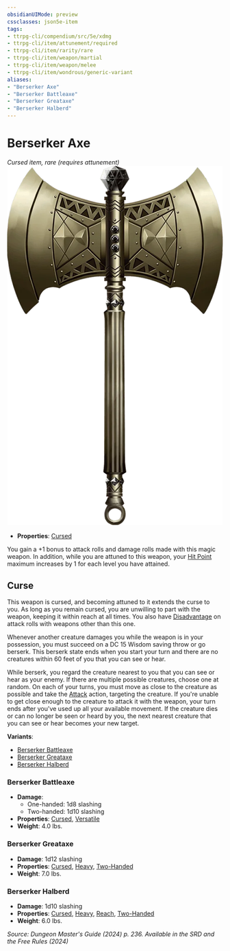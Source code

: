 ```yaml
---
obsidianUIMode: preview
cssclasses: json5e-item
tags:
- ttrpg-cli/compendium/src/5e/xdmg
- ttrpg-cli/item/attunement/required
- ttrpg-cli/item/rarity/rare
- ttrpg-cli/item/weapon/martial
- ttrpg-cli/item/weapon/melee
- ttrpg-cli/item/wondrous/generic-variant
aliases: 
- "Berserker Axe"
- "Berserker Battleaxe"
- "Berserker Greataxe"
- "Berserker Halberd"
---
```

# Berserker Axe
*Cursed item, rare (requires attunement)*  
![](Інструменти%20ДМ/CLI/items/img/berserker-axe.webp#right)

- **Properties**: [Cursed](Інструменти%20ДМ/CLI/rules/item-properties.md#Cursed%20Items)

You gain a +1 bonus to attack rolls and damage rolls made with this magic weapon. In addition, while you are attuned to this weapon, your [Hit Point](Інструменти%20ДМ/CLI/rules/variant-rules/hit-points-xphb.md) maximum increases by 1 for each level you have attained.

## Curse

This weapon is cursed, and becoming attuned to it extends the curse to you. As long as you remain cursed, you are unwilling to part with the weapon, keeping it within reach at all times. You also have [Disadvantage](Інструменти%20ДМ/CLI/rules/variant-rules/disadvantage-xphb.md) on attack rolls with weapons other than this one.

Whenever another creature damages you while the weapon is in your possession, you must succeed on a DC 15 Wisdom saving throw or go berserk. This berserk state ends when you start your turn and there are no creatures within 60 feet of you that you can see or hear.

While berserk, you regard the creature nearest to you that you can see or hear as your enemy. If there are multiple possible creatures, choose one at random. On each of your turns, you must move as close to the creature as possible and take the [Attack](Інструменти%20ДМ/CLI/rules/actions.md#Attack) action, targeting the creature. If you're unable to get close enough to the creature to attack it with the weapon, your turn ends after you've used up all your available movement. If the creature dies or can no longer be seen or heard by you, the next nearest creature that you can see or hear becomes your new target.

**Variants**:
- [Berserker Battleaxe](#Berserker%20Battleaxe)
- [Berserker Greataxe](#Berserker%20Greataxe)
- [Berserker Halberd](#Berserker%20Halberd)

### Berserker Battleaxe

- **Damage**:
  - One-handed: 1d8 slashing
  - Two-handed: 1d10 slashing
- **Properties**: [Cursed](Інструменти%20ДМ/CLI/rules/item-properties.md#Cursed%20Items), [Versatile](Інструменти%20ДМ/CLI/rules/item-properties.md#Versatile)
- **Weight**: 4.0 lbs.

### Berserker Greataxe

- **Damage**: 1d12 slashing
- **Properties**: [Cursed](Інструменти%20ДМ/CLI/rules/item-properties.md#Cursed%20Items), [Heavy](Інструменти%20ДМ/CLI/rules/item-properties.md#Heavy), [Two-Handed](Інструменти%20ДМ/CLI/rules/item-properties.md#Two-Handed)
- **Weight**: 7.0 lbs.

### Berserker Halberd

- **Damage**: 1d10 slashing
- **Properties**: [Cursed](Інструменти%20ДМ/CLI/rules/item-properties.md#Cursed%20Items), [Heavy](Інструменти%20ДМ/CLI/rules/item-properties.md#Heavy), [Reach](Інструменти%20ДМ/CLI/rules/item-properties.md#Reach), [Two-Handed](Інструменти%20ДМ/CLI/rules/item-properties.md#Two-Handed)
- **Weight**: 6.0 lbs.


*Source: Dungeon Master's Guide (2024) p. 236. Available in the <span title='Systems Reference Document (5.2)'>SRD</span> and the Free Rules (2024)*